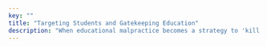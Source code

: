 ```yaml
---
key: ""
title: "Targeting Students and Gatekeeping Education"
description: "When educational malpractice becomes a strategy to 'kill' students, the law must intervene."
---
```

